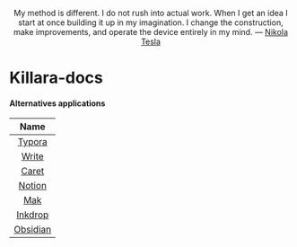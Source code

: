<p align="center">My method is different. I do not rush into actual work. When I get an idea I start at once building it up in my imagination. I change the construction, make improvements, and operate the device entirely in my mind. ― <a href="https://www.goodreads.com/quotes/7143950-my-method-is-different-i-do-not-rush-into-actual">Nikola Tesla</a> </p>

# Killara-docs

#### Alternatives applications

| Name                               |
| :---:                              | 
| [Typora](https://typora.io/)       |
| [Write](https://write.as/)         |
| [Caret](https://caret.io/)         |
| [Notion](https://www.notion.so/)   |
| [Mak](https://inns.studio/mak)     | 
| [Inkdrop](https://www.inkdrop.app/)|
| [Obsidian](https://obsidian.md/)   |
